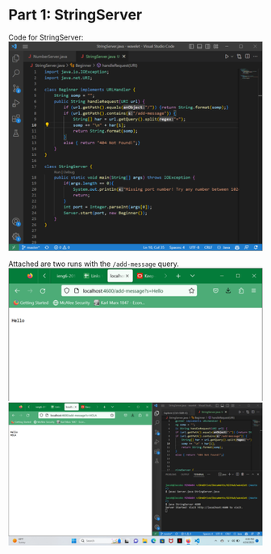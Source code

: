 # Part 1: StringServer

Code for StringServer: 
![Image](one.png)

Attached are two runs with the `/add-message` query.
![Image](two.png)
![Image](three.png)
